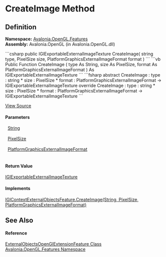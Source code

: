 # CreateImage Method




## Definition
**Namespace:** <a href="N_Avalonia_OpenGL_Features">Avalonia.OpenGL.Features</a>  
**Assembly:** Avalonia.OpenGL (in Avalonia.OpenGL.dll)

<Tabs groupId="api-code-preview">
<TabItem value="csharp" label="C#">
```csharp
public IGlExportableExternalImageTexture CreateImage(
	string type,
	PixelSize size,
	PlatformGraphicsExternalImageFormat format
)
```
</TabItem>
<TabItem value="vb" label="VB">
```vb
Public Function CreateImage ( 
	type As String,
	size As PixelSize,
	format As PlatformGraphicsExternalImageFormat
) As IGlExportableExternalImageTexture
```
</TabItem>
<TabItem value="fsharp" label="F#">
```fsharp
abstract CreateImage : 
        type : string * 
        size : PixelSize * 
        format : PlatformGraphicsExternalImageFormat -> IGlExportableExternalImageTexture 
override CreateImage : 
        type : string * 
        size : PixelSize * 
        format : PlatformGraphicsExternalImageFormat -> IGlExportableExternalImageTexture 
```
</TabItem>
</Tabs>



<a href="https://github.com/AvaloniaUI/Avalonia/tree/master/src/Avalonia.OpenGL/Features/ExternalObjectsOpenGlExtensionFeature.cs#L139" title="View the source code">View Source</a>



#### Parameters
<dl><dt>  <a href="https://learn.microsoft.com/dotnet/api/system.string" target="_blank" rel="noopener noreferrer">String</a></dt><dd> </dd><dt>  <a href="T_Avalonia_PixelSize">PixelSize</a></dt><dd> </dd><dt>  <a href="T_Avalonia_Platform_PlatformGraphicsExternalImageFormat">PlatformGraphicsExternalImageFormat</a></dt><dd> </dd></dl>

#### Return Value
<a href="T_Avalonia_OpenGL_IGlExportableExternalImageTexture">IGlExportableExternalImageTexture</a>

#### Implements
<a href="M_Avalonia_OpenGL_IGlContextExternalObjectsFeature_CreateImage">IGlContextExternalObjectsFeature.CreateImage(String, PixelSize, PlatformGraphicsExternalImageFormat)</a>  


## See Also


#### Reference
<a href="T_Avalonia_OpenGL_Features_ExternalObjectsOpenGlExtensionFeature">ExternalObjectsOpenGlExtensionFeature Class</a>  
<a href="N_Avalonia_OpenGL_Features">Avalonia.OpenGL.Features Namespace</a>  

